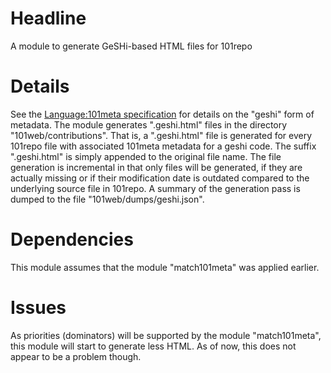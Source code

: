 # Headline

A module to generate GeSHi-based HTML files for 101repo

# Details

See the [Language:101meta specification](http://101companies.org/index.php/Language:101meta) for details on the "geshi" form of metadata. The module generates ".geshi.html" files in the directory "101web/contributions". That is, a ".geshi.html" file is generated for every 101repo file with associated 101meta metadata for a geshi code. The suffix ".geshi.html" is simply appended to the original file name. The file generation is incremental in that only files will be generated, if they are actually missing or if their modification date is outdated compared to the underlying source file in 101repo.  A summary of the generation pass is dumped to the file "101web/dumps/geshi.json".

# Dependencies

This module assumes that the module "match101meta" was applied earlier.

# Issues 

As priorities (dominators) will be supported by the module "match101meta", this module will start to generate less HTML. As of now, this does not appear to be a problem though.
